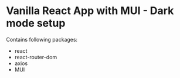 # Vanilla React App with MUI - Dark mode setup

Contains following packages:

- react
- react-router-dom
- axios
- MUI
